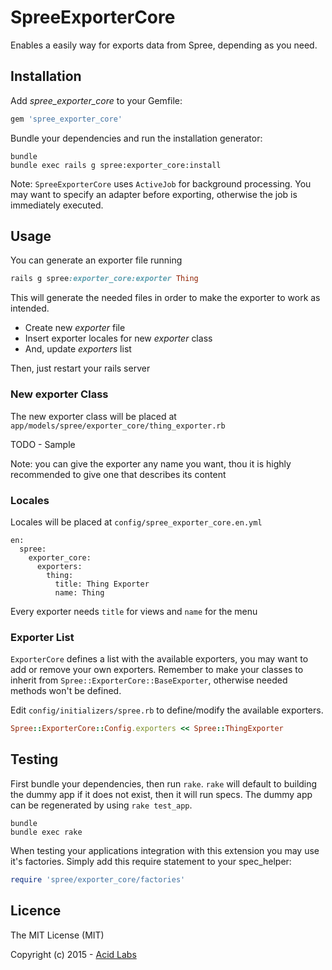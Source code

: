 SpreeExporterCore
=================

Enables a easily way for exports data from Spree, depending as you need.

Installation
------------

Add _spree\_exporter\_core_ to your Gemfile:

```ruby
gem 'spree_exporter_core'
```

Bundle your dependencies and run the installation generator:

```shell
bundle
bundle exec rails g spree:exporter_core:install
```

Note: `SpreeExporterCore` uses `ActiveJob` for background processing. You may want to specify an adapter before exporting, otherwise the job is immediately executed.


Usage
-----

You can generate an exporter file running

```ruby
rails g spree:exporter_core:exporter Thing
```

This will generate the needed files in order to make the exporter to work as intended.

- Create new *exporter* file
- Insert exporter locales for new *exporter* class
- And, update *exporters* list

Then, just restart your rails server

### New exporter Class

The new exporter class will be placed at `app/models/spree/exporter_core/thing_exporter.rb`

TODO - Sample

Note: you can give the exporter any name you want, thou it is highly recommended to give one that describes its content


### Locales

Locales will be placed at `config/spree_exporter_core.en.yml`

```
en:
  spree:
    exporter_core:
      exporters:
        thing:
          title: Thing Exporter
          name: Thing
```

Every exporter needs `title` for views and `name` for the menu

### Exporter List

`ExporterCore` defines a list with the available exporters, you may want to add or remove your own exporters. Remember to make your classes to inherit from `Spree::ExporterCore::BaseExporter`, otherwise needed methods won't be defined.

Edit `config/initializers/spree.rb` to define/modify the available exporters.


```ruby
Spree::ExporterCore::Config.exporters << Spree::ThingExporter
```


Testing
-------

First bundle your dependencies, then run `rake`. `rake` will default to building the dummy app if it does not exist, then it will run specs. The dummy app can be regenerated by using `rake test_app`.

```shell
bundle
bundle exec rake
```

When testing your applications integration with this extension you may use it's factories.
Simply add this require statement to your spec_helper:

```ruby
require 'spree/exporter_core/factories'
```

Licence
-------

The MIT License (MIT)

Copyright (c) 2015 - [Acid Labs](http://acid.cl)
